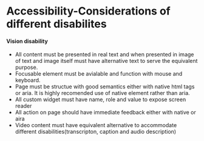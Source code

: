 # Accessibility-Considerations of different disabilites
#### Vision disability
* All content must be presented in real text and when presented in image of text and image itself must have alternative text to serve the equivalent purpose.
* Focusable element must be avialable and function with mouse and keyboard.
* Page must be structue with good semantics either with native html tags or aria. It is highly recomended use of native element rather than aria.
* All custom widget must have name, role and value to expose screen reader
* All action on page should have immediate feedback either with native or aira
* Video content must have equivalent alternative to accommodate different disabilities(transcripton, caption and audio description)
